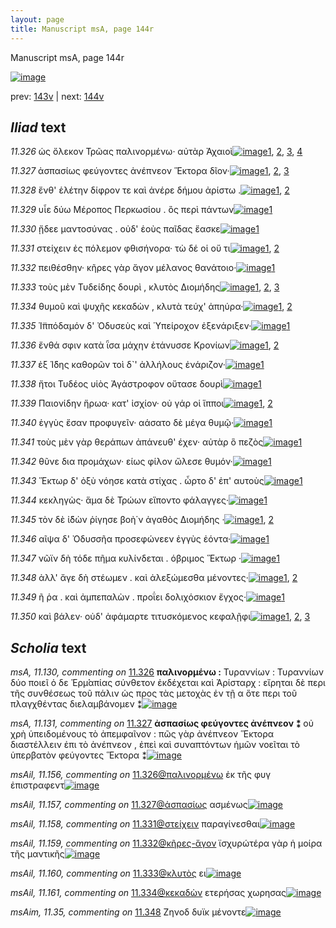 ```yaml
---
layout: page
title: Manuscript msA, page 144r
---
```


Manuscript msA, page 144r

[![image](http://www.homermultitext.org/iipsrv?OBJ=IIP,1.0&FIF=/project/homer/pyramidal/deepzoom/hmt/vaimg/2017a/VA144RN_0316.tif&WID=100&CVT=JPEG)](http://www.homermultitext.org/ict2/?urn=urn:cite2:hmt:vaimg.2017a:VA144RN_0316)

prev:  [143v](../143v) | next:  [144v](../144v)

## *Iliad* text

*11.326* <a id="11.326"/> ὡς ὄλεκον Τρῶας παλινορμένω· αὐτὰρ Ἀχαιοὶ[![image](http://www.homermultitext.org/iipsrv?OBJ=IIP,1.0&FIF=/project/homer/pyramidal/deepzoom/hmt/vaimg/2017a/VA144RN_0316.tif&RGN=0.161,0.1989,0.416,0.0293&WID=1000&CVT=JPEG)](http://www.homermultitext.org/ict2/?urn=urn:cite2:hmt:vaimg.2017a:VA144RN_0316@0.161,0.1989,0.416,0.0293)[1](#msA_11.129), [2](#msAil_11.156), [3](#msA_11.130), [4](#msA_11.164)

*11.327* <a id="11.327"/> ἀσπασίως φεύγοντες ἀνέπνεον Ἕκτορα δῖον·[![image](http://www.homermultitext.org/iipsrv?OBJ=IIP,1.0&FIF=/project/homer/pyramidal/deepzoom/hmt/vaimg/2017a/VA144RN_0316.tif&RGN=0.16,0.2252,0.389,0.0203&WID=1000&CVT=JPEG)](http://www.homermultitext.org/ict2/?urn=urn:cite2:hmt:vaimg.2017a:VA144RN_0316@0.16,0.2252,0.389,0.0203)[1](#msA_11.131), [2](#msAil_11.157), [3](#msA_11.164)

*11.328* <a id="11.328"/> ἔνθ' ἑλέτην δίφρον τε καὶ ἀνέρε δήμου ἀρίστω .[![image](http://www.homermultitext.org/iipsrv?OBJ=IIP,1.0&FIF=/project/homer/pyramidal/deepzoom/hmt/vaimg/2017a/VA144RN_0316.tif&RGN=0.164,0.2432,0.395,0.0188&WID=1000&CVT=JPEG)](http://www.homermultitext.org/ict2/?urn=urn:cite2:hmt:vaimg.2017a:VA144RN_0316@0.164,0.2432,0.395,0.0188)[1](#msA_11.132), [2](#msA_11.164)

*11.329* <a id="11.329"/> υἷε δύω Μέροπος Περκωσίου . ὃς περὶ πάντων[![image](http://www.homermultitext.org/iipsrv?OBJ=IIP,1.0&FIF=/project/homer/pyramidal/deepzoom/hmt/vaimg/2017a/VA144RN_0316.tif&RGN=0.165,0.2613,0.395,0.0188&WID=1000&CVT=JPEG)](http://www.homermultitext.org/ict2/?urn=urn:cite2:hmt:vaimg.2017a:VA144RN_0316@0.165,0.2613,0.395,0.0188)[1](#msA_11.164)

*11.330* <a id="11.330"/> ᾔδεε μαντοσύνας . οὐδ' ἑοὺς παῖδας ἔασκε[![image](http://www.homermultitext.org/iipsrv?OBJ=IIP,1.0&FIF=/project/homer/pyramidal/deepzoom/hmt/vaimg/2017a/VA144RN_0316.tif&RGN=0.164,0.2778,0.376,0.0225&WID=1000&CVT=JPEG)](http://www.homermultitext.org/ict2/?urn=urn:cite2:hmt:vaimg.2017a:VA144RN_0316@0.164,0.2778,0.376,0.0225)[1](#msA_11.164)

*11.331* <a id="11.331"/> στείχειν ἐς πόλεμον φθισήνορα· τὼ δέ οἱ οὔ τι[![image](http://www.homermultitext.org/iipsrv?OBJ=IIP,1.0&FIF=/project/homer/pyramidal/deepzoom/hmt/vaimg/2017a/VA144RN_0316.tif&RGN=0.16,0.2973,0.369,0.0203&WID=1000&CVT=JPEG)](http://www.homermultitext.org/ict2/?urn=urn:cite2:hmt:vaimg.2017a:VA144RN_0316@0.16,0.2973,0.369,0.0203)[1](#msAil_11.158), [2](#msA_11.164)

*11.332* <a id="11.332"/> πειθέσθην· κῆρες γὰρ ἄγον μέλανος θανάτοιο·[![image](http://www.homermultitext.org/iipsrv?OBJ=IIP,1.0&FIF=/project/homer/pyramidal/deepzoom/hmt/vaimg/2017a/VA144RN_0316.tif&RGN=0.156,0.3168,0.4,0.0225&WID=1000&CVT=JPEG)](http://www.homermultitext.org/ict2/?urn=urn:cite2:hmt:vaimg.2017a:VA144RN_0316@0.156,0.3168,0.4,0.0225)[1](#msA_11.164)

*11.333* <a id="11.333"/> τοὺς μὲν Τυδείδης δουρὶ , κλυτὸς Διομήδης[![image](http://www.homermultitext.org/iipsrv?OBJ=IIP,1.0&FIF=/project/homer/pyramidal/deepzoom/hmt/vaimg/2017a/VA144RN_0316.tif&RGN=0.161,0.3333,0.391,0.0255&WID=1000&CVT=JPEG)](http://www.homermultitext.org/ict2/?urn=urn:cite2:hmt:vaimg.2017a:VA144RN_0316@0.161,0.3333,0.391,0.0255)[1](#msAil_11.160), [2](#msA_11.164), [3](#msA_11.133)

*11.334* <a id="11.334"/> θυμοῦ καὶ ψυχῆς κεκαδὼν , κλυτὰ τεύχ' ἀπηύρα·[![image](http://www.homermultitext.org/iipsrv?OBJ=IIP,1.0&FIF=/project/homer/pyramidal/deepzoom/hmt/vaimg/2017a/VA144RN_0316.tif&RGN=0.159,0.3551,0.423,0.0233&WID=1000&CVT=JPEG)](http://www.homermultitext.org/ict2/?urn=urn:cite2:hmt:vaimg.2017a:VA144RN_0316@0.159,0.3551,0.423,0.0233)[1](#msAil_11.161), [2](#msA_11.164)

*11.335* <a id="11.335"/> Ἱ̈ππόδαμόν δ' Ὀδυσεὺς καὶ Ὑπείροχον ἐξενάριξεν·[![image](http://www.homermultitext.org/iipsrv?OBJ=IIP,1.0&FIF=/project/homer/pyramidal/deepzoom/hmt/vaimg/2017a/VA144RN_0316.tif&RGN=0.165,0.3739,0.432,0.0278&WID=1000&CVT=JPEG)](http://www.homermultitext.org/ict2/?urn=urn:cite2:hmt:vaimg.2017a:VA144RN_0316@0.165,0.3739,0.432,0.0278)[1](#msA_11.164)

*11.336* <a id="11.336"/> ἔνθά σφιν κατὰ ῗσα μάχην ἐτάνυσσε Κρονίων[![image](http://www.homermultitext.org/iipsrv?OBJ=IIP,1.0&FIF=/project/homer/pyramidal/deepzoom/hmt/vaimg/2017a/VA144RN_0316.tif&RGN=0.162,0.3919,0.396,0.0263&WID=1000&CVT=JPEG)](http://www.homermultitext.org/ict2/?urn=urn:cite2:hmt:vaimg.2017a:VA144RN_0316@0.162,0.3919,0.396,0.0263)[1](#msAim_11.32), [2](#msA_11.164)

*11.337* <a id="11.337"/> ἐξ Ί̈δης καθορῶν τοὶ δ`' ἀλλήλους ἐνάριζον·[![image](http://www.homermultitext.org/iipsrv?OBJ=IIP,1.0&FIF=/project/homer/pyramidal/deepzoom/hmt/vaimg/2017a/VA144RN_0316.tif&RGN=0.16,0.4137,0.392,0.027&WID=1000&CVT=JPEG)](http://www.homermultitext.org/ict2/?urn=urn:cite2:hmt:vaimg.2017a:VA144RN_0316@0.16,0.4137,0.392,0.027)[1](#msA_11.164)

*11.338* <a id="11.338"/> ἤτοι Τυδέος υἱὸς Ἀγάστροφον οὔτασε δουρὶ[![image](http://www.homermultitext.org/iipsrv?OBJ=IIP,1.0&FIF=/project/homer/pyramidal/deepzoom/hmt/vaimg/2017a/VA144RN_0316.tif&RGN=0.164,0.4324,0.368,0.0233&WID=1000&CVT=JPEG)](http://www.homermultitext.org/ict2/?urn=urn:cite2:hmt:vaimg.2017a:VA144RN_0316@0.164,0.4324,0.368,0.0233)[1](#msA_11.164)

*11.339* <a id="11.339"/> Παιονίδην ἥρωα· κατ' ἰσχίον· οὐ γάρ οἱ ἵπποι[![image](http://www.homermultitext.org/iipsrv?OBJ=IIP,1.0&FIF=/project/homer/pyramidal/deepzoom/hmt/vaimg/2017a/VA144RN_0316.tif&RGN=0.162,0.452,0.383,0.0225&WID=1000&CVT=JPEG)](http://www.homermultitext.org/ict2/?urn=urn:cite2:hmt:vaimg.2017a:VA144RN_0316@0.162,0.452,0.383,0.0225)[1](#msAim_11.33), [2](#msA_11.164)

*11.340* <a id="11.340"/> ἐγγὺς ἔσαν προφυγεῖν· αάσατο δὲ μέγα θυμῷ·[![image](http://www.homermultitext.org/iipsrv?OBJ=IIP,1.0&FIF=/project/homer/pyramidal/deepzoom/hmt/vaimg/2017a/VA144RN_0316.tif&RGN=0.162,0.4715,0.384,0.0203&WID=1000&CVT=JPEG)](http://www.homermultitext.org/ict2/?urn=urn:cite2:hmt:vaimg.2017a:VA144RN_0316@0.162,0.4715,0.384,0.0203)[1](#msA_11.164)

*11.341* <a id="11.341"/> τοὺς μὲν γὰρ θεράπων ἀπάνευθ' έχεν· αὐτὰρ ὃ πεζὸς[![image](http://www.homermultitext.org/iipsrv?OBJ=IIP,1.0&FIF=/project/homer/pyramidal/deepzoom/hmt/vaimg/2017a/VA144RN_0316.tif&RGN=0.164,0.488,0.425,0.027&WID=1000&CVT=JPEG)](http://www.homermultitext.org/ict2/?urn=urn:cite2:hmt:vaimg.2017a:VA144RN_0316@0.164,0.488,0.425,0.027)[1](#msA_11.164)

*11.342* <a id="11.342"/> θῦνε δια προμάχων· είως φίλον ὤλεσε θυμόν·[![image](http://www.homermultitext.org/iipsrv?OBJ=IIP,1.0&FIF=/project/homer/pyramidal/deepzoom/hmt/vaimg/2017a/VA144RN_0316.tif&RGN=0.161,0.5098,0.382,0.0233&WID=1000&CVT=JPEG)](http://www.homermultitext.org/ict2/?urn=urn:cite2:hmt:vaimg.2017a:VA144RN_0316@0.161,0.5098,0.382,0.0233)[1](#msA_11.164)

*11.343* <a id="11.343"/> Ἕκτωρ δ' ὀξὺ νόησε κατὰ στίχας . ὦρτο δ' ἐπ' αυτοὺς[![image](http://www.homermultitext.org/iipsrv?OBJ=IIP,1.0&FIF=/project/homer/pyramidal/deepzoom/hmt/vaimg/2017a/VA144RN_0316.tif&RGN=0.169,0.5293,0.405,0.0233&WID=1000&CVT=JPEG)](http://www.homermultitext.org/ict2/?urn=urn:cite2:hmt:vaimg.2017a:VA144RN_0316@0.169,0.5293,0.405,0.0233)[1](#msA_11.164)

*11.344* <a id="11.344"/> κεκληγὼς· ἅμα δὲ Τρώων εἵποντο φάλαγγες·[![image](http://www.homermultitext.org/iipsrv?OBJ=IIP,1.0&FIF=/project/homer/pyramidal/deepzoom/hmt/vaimg/2017a/VA144RN_0316.tif&RGN=0.167,0.5495,0.393,0.0233&WID=1000&CVT=JPEG)](http://www.homermultitext.org/ict2/?urn=urn:cite2:hmt:vaimg.2017a:VA144RN_0316@0.167,0.5495,0.393,0.0233)[1](#msA_11.164)

*11.345* <a id="11.345"/> τὸν δὲ ἰ̈δὼν ῥίγησε βοὴ΄ν ἀγαθὸς Διομήδης ·[![image](http://www.homermultitext.org/iipsrv?OBJ=IIP,1.0&FIF=/project/homer/pyramidal/deepzoom/hmt/vaimg/2017a/VA144RN_0316.tif&RGN=0.164,0.5691,0.38,0.0225&WID=1000&CVT=JPEG)](http://www.homermultitext.org/ict2/?urn=urn:cite2:hmt:vaimg.2017a:VA144RN_0316@0.164,0.5691,0.38,0.0225)[1](#msAim_11.34), [2](#msA_11.164)

*11.346* <a id="11.346"/> αῖψα δ' Ὀδυσσῆα προσεφώνεεν ἐγγὺς ἐόντα·[![image](http://www.homermultitext.org/iipsrv?OBJ=IIP,1.0&FIF=/project/homer/pyramidal/deepzoom/hmt/vaimg/2017a/VA144RN_0316.tif&RGN=0.164,0.5886,0.392,0.0248&WID=1000&CVT=JPEG)](http://www.homermultitext.org/ict2/?urn=urn:cite2:hmt:vaimg.2017a:VA144RN_0316@0.164,0.5886,0.392,0.0248)[1](#msA_11.164)

*11.347* <a id="11.347"/> νῶϊν δὴ τόδε πῆμα κυλίνδεται . όβριμος Ἕκτωρ ·[![image](http://www.homermultitext.org/iipsrv?OBJ=IIP,1.0&FIF=/project/homer/pyramidal/deepzoom/hmt/vaimg/2017a/VA144RN_0316.tif&RGN=0.164,0.6081,0.419,0.0225&WID=1000&CVT=JPEG)](http://www.homermultitext.org/ict2/?urn=urn:cite2:hmt:vaimg.2017a:VA144RN_0316@0.164,0.6081,0.419,0.0225)[1](#msA_11.164)

*11.348* <a id="11.348"/> ἀλλ' ἄγε δὴ στέωμεν . καὶ ἀλεξώμεσθα μένοντες·[![image](http://www.homermultitext.org/iipsrv?OBJ=IIP,1.0&FIF=/project/homer/pyramidal/deepzoom/hmt/vaimg/2017a/VA144RN_0316.tif&RGN=0.16,0.6269,0.394,0.0233&WID=1000&CVT=JPEG)](http://www.homermultitext.org/ict2/?urn=urn:cite2:hmt:vaimg.2017a:VA144RN_0316@0.16,0.6269,0.394,0.0233)[1](#msAim_11.35), [2](#msA_11.164)

*11.349* <a id="11.349"/> ῆ ῥα . καὶ ἀμπεπαλὼν . προΐει δολιχόσκιον ἔγχος·[![image](http://www.homermultitext.org/iipsrv?OBJ=IIP,1.0&FIF=/project/homer/pyramidal/deepzoom/hmt/vaimg/2017a/VA144RN_0316.tif&RGN=0.161,0.6456,0.428,0.024&WID=1000&CVT=JPEG)](http://www.homermultitext.org/ict2/?urn=urn:cite2:hmt:vaimg.2017a:VA144RN_0316@0.161,0.6456,0.428,0.024)[1](#msA_11.164)

*11.350* <a id="11.350"/> καὶ βάλεν· οὐδ' ἀφάμαρτε τιτυσκόμενος κεφαλῇφι[![image](http://www.homermultitext.org/iipsrv?OBJ=IIP,1.0&FIF=/project/homer/pyramidal/deepzoom/hmt/vaimg/2017a/VA144RN_0316.tif&RGN=0.169,0.6644,0.46,0.0293&WID=1000&CVT=JPEG)](http://www.homermultitext.org/ict2/?urn=urn:cite2:hmt:vaimg.2017a:VA144RN_0316@0.169,0.6644,0.46,0.0293)[1](#msAim_11.36), [2](#msAil_11.162), [3](#msA_11.164)

## *Scholia* text

*msA, 11.130, commenting on* [11.326](#11.326)  <a id="msA_11.130"/> **παλινορμένω :** Τυραννίων : Τυραννίων δύο ποιεῖ ὁ δε Ἑρμ̇̇απίας σύνθετον ἐκδέχεται καὶ Ἀρίσταρχ : εἴρηται δὲ περι τῆς συνθέσεως τοῦ πάλιν ὡς προς τὰς μετοχὰς ἐν τῇ α ὅτε περι τοῦ πλαγχθέντας διελαμβάνομεν ⁑[![image](http://www.homermultitext.org/iipsrv?OBJ=IIP,1.0&FIF=/project/homer/pyramidal/deepzoom/hmt/vaimg/2017a/VA144RN_0316.tif&RGN=0.14,0.1013,0.63,0.039&WID=1000&CVT=JPEG)](http://www.homermultitext.org/ict2/?urn=urn:cite2:hmt:vaimg.2017a:VA144RN_0316@0.14,0.1013,0.63,0.039)

*msA, 11.131, commenting on* [11.327](#11.327)  <a id="msA_11.131"/> **ἀσπασίως φεύγοντες ἀνέπνεον ⁑** οὐ χρὴ ὑπειδομένους τὸ ἀπεμφαῖνον : πῶς γὰρ ἀνέπνεον Ἕκτορα διαστέλλειν ἐπι τὸ ἀνέπνεον , ἐπεὶ καὶ συναπτόντων ἡμῶν νοεῖται τὸ ὑπερβατὸν φεύγοντες Ἕκτορα ⁑[![image](http://www.homermultitext.org/iipsrv?OBJ=IIP,1.0&FIF=/project/homer/pyramidal/deepzoom/hmt/vaimg/2017a/VA144RN_0316.tif&RGN=0.136,0.126,0.638,0.0345&WID=1000&CVT=JPEG)](http://www.homermultitext.org/ict2/?urn=urn:cite2:hmt:vaimg.2017a:VA144RN_0316@0.136,0.126,0.638,0.0345)

*msAil, 11.156, commenting on* [11.326@παλινορμένω](#11.326@παλινορμένω)  <a id="msAil_11.156"/> ἐκ τῆς φυγ ἐπιστραφεντ[![image](http://www.homermultitext.org/iipsrv?OBJ=IIP,1.0&FIF=/project/homer/pyramidal/deepzoom/hmt/vaimg/2017a/VA144RN_0316.tif&RGN=0.354,0.1973,0.113,0.018&WID=1000&CVT=JPEG)](http://www.homermultitext.org/ict2/?urn=urn:cite2:hmt:vaimg.2017a:VA144RN_0316@0.354,0.1973,0.113,0.018)

*msAil, 11.157, commenting on* [11.327@ἀσπασίως](#11.327@ἀσπασίως)  <a id="msAil_11.157"/> ασμένως[![image](http://www.homermultitext.org/iipsrv?OBJ=IIP,1.0&FIF=/project/homer/pyramidal/deepzoom/hmt/vaimg/2017a/VA144RN_0316.tif&RGN=0.185,0.2213,0.053,0.0113&WID=1000&CVT=JPEG)](http://www.homermultitext.org/ict2/?urn=urn:cite2:hmt:vaimg.2017a:VA144RN_0316@0.185,0.2213,0.053,0.0113)

*msAil, 11.158, commenting on* [11.331@στείχειν](#11.331@στείχειν)  <a id="msAil_11.158"/> παραγίνεσθαι[![image](http://www.homermultitext.org/iipsrv?OBJ=IIP,1.0&FIF=/project/homer/pyramidal/deepzoom/hmt/vaimg/2017a/VA144RN_0316.tif&RGN=0.176,0.2911,0.058,0.0188&WID=1000&CVT=JPEG)](http://www.homermultitext.org/ict2/?urn=urn:cite2:hmt:vaimg.2017a:VA144RN_0316@0.176,0.2911,0.058,0.0188)

*msAil, 11.159, commenting on* [11.332@κῆρες-ἄγον](#11.332@κῆρες-ἄγον)  <a id="msAil_11.159"/> ϊσχυρώτέρα γὰρ ἡ μοίρα τῆς μαντικῆς[![image](http://www.homermultitext.org/iipsrv?OBJ=IIP,1.0&FIF=/project/homer/pyramidal/deepzoom/hmt/vaimg/2017a/VA144RN_0316.tif&RGN=0.262,0.3083,0.175,0.0203&WID=1000&CVT=JPEG)](http://www.homermultitext.org/ict2/?urn=urn:cite2:hmt:vaimg.2017a:VA144RN_0316@0.262,0.3083,0.175,0.0203)

*msAil, 11.160, commenting on* [11.333@κλυτὸς](#11.333@κλυτὸς)  <a id="msAil_11.160"/> ει[![image](http://www.homermultitext.org/iipsrv?OBJ=IIP,1.0&FIF=/project/homer/pyramidal/deepzoom/hmt/vaimg/2017a/VA144RN_0316.tif&RGN=0.417,0.3353,0.013,0.0105&WID=1000&CVT=JPEG)](http://www.homermultitext.org/ict2/?urn=urn:cite2:hmt:vaimg.2017a:VA144RN_0316@0.417,0.3353,0.013,0.0105)

*msAil, 11.161, commenting on* [11.334@κεκαδὼν](#11.334@κεκαδὼν)  <a id="msAil_11.161"/> ετερήσας χωρησας[![image](http://www.homermultitext.org/iipsrv?OBJ=IIP,1.0&FIF=/project/homer/pyramidal/deepzoom/hmt/vaimg/2017a/VA144RN_0316.tif&RGN=0.329,0.3503,0.081,0.0143&WID=1000&CVT=JPEG)](http://www.homermultitext.org/ict2/?urn=urn:cite2:hmt:vaimg.2017a:VA144RN_0316@0.329,0.3503,0.081,0.0143)

*msAim, 11.35, commenting on* [11.348](#11.348)  <a id="msAim_11.35"/> Ζηνοδ δυϊκ μένοντε[![image](http://www.homermultitext.org/iipsrv?OBJ=IIP,1.0&FIF=/project/homer/pyramidal/deepzoom/hmt/vaimg/2017a/VA144RN_0316.tif&RGN=0.555,0.6242,0.094,0.0233&WID=1000&CVT=JPEG)](http://www.homermultitext.org/ict2/?urn=urn:cite2:hmt:vaimg.2017a:VA144RN_0316@0.555,0.6242,0.094,0.0233)
